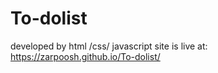 # To-dolist
developed by html /css/ javascript
site is live at:
https://zarpoosh.github.io/To-dolist/

